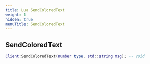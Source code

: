 ```yaml
---
title: Lua SendColoredText
weight: 1
hidden: true
menuTitle: SendColoredText
---
```

## SendColoredText
```lua
Client:SendColoredText(number type, std::string msg); -- void
```